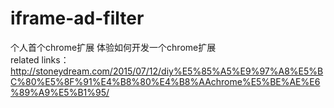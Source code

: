 # iframe-ad-filter
个人首个chrome扩展
体验如何开发一个chrome扩展  
related links：http://stoneydream.com/2015/07/12/diy%E5%85%A5%E9%97%A8%E5%BC%80%E5%8F%91%E4%B8%80%E4%B8%AAchrome%E5%BE%AE%E6%89%A9%E5%B1%95/
